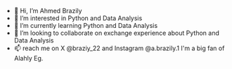 - 👋 Hi, I’m Ahmed Brazily
- 👀 I’m interested in Python and Data Analysis
- 🌱 I’m currently learning Python and Data Analysis
- 💞️ I’m looking to collaborate on exchange experience about Python and Data Analysis 
- 📫  reach me on X @braziy_22 and Instagram @a.brazily.1
I'm a big fan of Alahly Eg.


<!---
ahmedbrazily/ahmedbrazily is a ✨ special ✨ repository because its `README.md` (this file) appears on your GitHub profile.
You can click the Preview link to take a look at your changes.
--->
